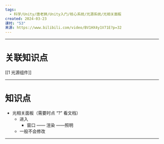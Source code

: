 ```yaml
---
tags:
  - 科学/Unity/唐老狮/Unity入门/核心系统/光源系统/光相关面板
created: 2024-03-23
课时: "53"
来源: https://www.bilibili.com/video/BV1HX4y1V71E?p=32
---
```


---
# 关联知识点

[[1 光源组件]]

---
# 知识点

- 光相关面板（需要时点  “?” 看文档） 
	- 进入
		- 窗口 —— 渲染 ——照明
	- 一般不会修改

---


